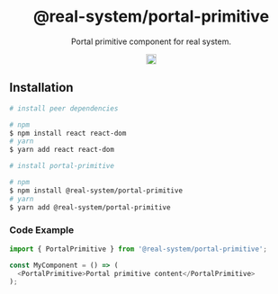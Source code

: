 <h1 align="center">@real-system/portal-primitive</h1>
<p align="center">Portal primitive component for real system.</p>
<p align="center">
<a href="https://www.npmjs.com/package/@real-system/portal-primitive"><img src="https://badgen.net/npm/v/@real-system/portal-primitive?label=&icon=npm&color=blue" alt="npm version" height="18"/></a>
</p>

## Installation

```bash
# install peer dependencies

# npm
$ npm install react react-dom 
# yarn
$ yarn add react react-dom 

# install portal-primitive

# npm
$ npm install @real-system/portal-primitive
# yarn
$ yarn add @real-system/portal-primitive
```

### Code Example

```typescript
import { PortalPrimitive } from '@real-system/portal-primitive';

const MyComponent = () => (
  <PortalPrimitive>Portal primitive content</PortalPrimitive>
);
```
